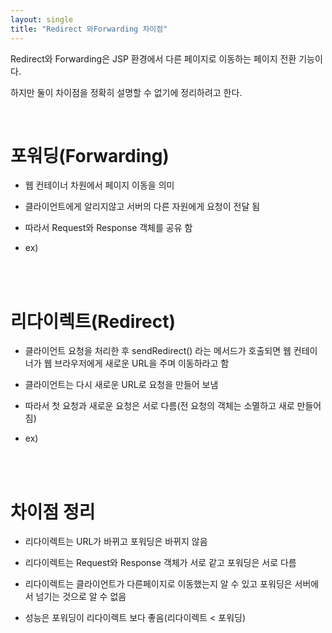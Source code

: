 ```yaml
---
layout: single
title: "Redirect 와Forwarding 차이점"
---
```


Redirect와 Forwarding은 JSP 환경에서 다른 페이지로 이동하는 페이지 전환 기능이다.

하지만 둘이 차이점을 정확히 설명할 수 없기에 정리하려고 한다.

<br/>



# 포워딩(Forwarding)

- 웹 컨테이너 차원에서 페이지 이동을 의미

- 클라이언트에게 알리지않고 서버의 다른 자원에게 요청이 전달 됨

- 따라서 Request와 Response 객체를 공유 함

- ex)

<br/>
<br/>


# 리다이렉트(Redirect)

- 클라이언트 요청을 처리한 후 sendRedirect() 라는 메서드가 호출되면 웹 컨테이너가 웹 브라우저에게 새로운 URL을 주며 이동하라고 함  

- 클라이언트는 다시 새로운 URL로 요청을 만들어 보냄

- 따라서 첫 요청과 새로운 요청은 서로 다름(전 요청의 객체는 소멸하고 새로 만들어짐)

- ex)

<br/>
<br/>

# 차이점 정리

- 리다이렉트는 URL가 바뀌고 포워딩은 바뀌지 않음

- 리다이렉트는 Request와 Response 객체가 서로 같고 포워딩은 서로 다름

- 리다이렉트는 클라이언트가 다른페이지로 이동했는지 알 수 있고 포워딩은 서버에서 넘기는 것으로 알 수 없음

- 성능은 포워딩이 리다이렉트 보다 좋음(리다이렉트 < 포워딩)
